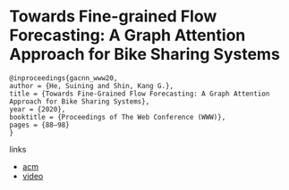 # Towards Fine-grained Flow Forecasting: A Graph Attention Approach for Bike Sharing Systems

```
@inproceedings{gacnn_www20,
author = {He, Suining and Shin, Kang G.},
title = {Towards Fine-Grained Flow Forecasting: A Graph Attention Approach for Bike Sharing Systems},
year = {2020},
booktitle = {Proceedings of The Web Conference (WWW)},
pages = {88–98}
}
```

links
- [acm](https://dl.acm.org/doi/abs/10.1145/3366423.3380097)
- [video](https://youtu.be/ptogwB01TQs?list=PLJNwhMK_V7EydQOibmOUFC0Pii5jbKewH)
